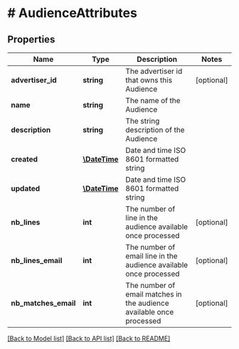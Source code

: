 # # AudienceAttributes

## Properties

Name | Type | Description | Notes
------------ | ------------- | ------------- | -------------
**advertiser_id** | **string** | The advertiser id that owns this Audience | [optional] 
**name** | **string** | The name of the Audience | 
**description** | **string** | The string description of the Audience | 
**created** | [**\DateTime**](\DateTime.md) | Date and time ISO 8601 formatted string | 
**updated** | [**\DateTime**](\DateTime.md) | Date and time ISO 8601 formatted string | 
**nb_lines** | **int** | The number of line in the audience available once processed | [optional] 
**nb_lines_email** | **int** | The number of email line in the audience available once processed | [optional] 
**nb_matches_email** | **int** | The number of email matches in the audience available once processed | [optional] 

[[Back to Model list]](../../README.md#documentation-for-models) [[Back to API list]](../../README.md#documentation-for-api-endpoints) [[Back to README]](../../README.md)


